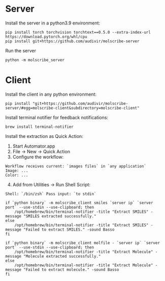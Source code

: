 # Server

Install the server in a python3.9 environment:
```
pip install torch torchvision torchtext==0.5.0 --extra-index-url https://download.pytorch.org/whl/cpu
pip install git+https://github.com/audivir/molscribe-server
```

Run the server
```
python -m molscribe_server
```

# Client

Install the client in any python environment:
```
pip install "git+https://github.com/audivir/molscribe-server/#egg=molscribe-client&subdirectory=molscribe-client"
```

Install terminal notifier for feedback notifications:
```
brew install terminal-notifier
```
Install the extraction as Quick Action:
1. Start Automator.app
2. File -> New -> Quick Action
3. Configure the workflow:
```
Workflow receives current: `images files` in `any application`
Image: ...
Color: ...
```
4. Add from Utilities -> Run Shell Script: 
```
Shell: `/bin/zsh` Pass input: `to stdin`
```
```
if `python binary` -m molscribe_client smiles `server ip` `server port` --use-stdin --use-clipboard; then
    /opt/homebrew/bin/terminal-notifier -title "Extract SMILES" -message "SMILES extracted successfully."
else
    /opt/homebrew/bin/terminal-notifier -title "Extract SMILES" -message "Failed to extract SMILES." -sound Basso
fi
```

```
if `python binary` -m molscribe_client molfile - `server ip` `server port` --use-stdin --use-clipboard; then
    /opt/homebrew/bin/terminal-notifier -title "Extract Molecule" -message "Molecule extracted successfully."
else
    /opt/homebrew/bin/terminal-notifier -title "Extract Molecule" -message "Failed to extract molecule." -sound Basso
fi
```
